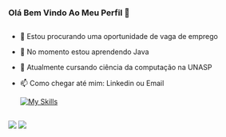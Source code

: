 ### Olá Bem Vindo Ao Meu Perfil 👋

##

- 🔭 Estou procurando uma oportunidade de vaga de emprego
- 🌱 No momento estou aprendendo Java
- 🎒 Atualmente cursando ciência da computação na UNASP
- 📫 Como chegar até mim: Linkedin ou Email

  [![My Skills](https://skillicons.dev/icons?i=java,linux,git,docker)](https://skillicons.dev)
  
  ##

<div>
  <a href="https://www.linkedin.com/in/eduardo-silvafox" target="_blank"><img src="https://img.shields.io/badge/-LinkedIn-%230077B5?style=for-the-badge&logo=linkedin&logoColor=white" target="_blank"></a> 
  <a href="mailto:eduardofox989@protonmail.com"><img src="https://img.shields.io/badge/ProtonMail-8B89CC?style=for-the-badge&logo=protonmail&logoColor=white" target="_blank"></a>
  </div>
